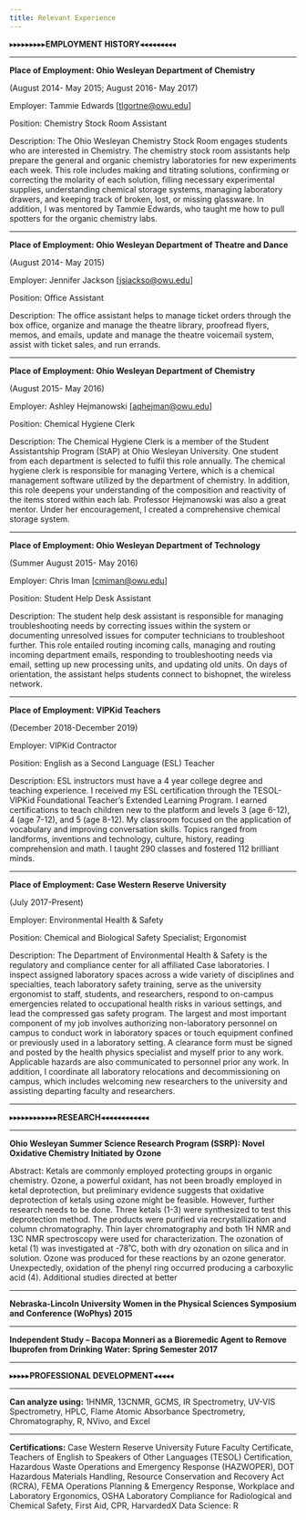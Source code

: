 ```yaml
---
title: Relevant Experience
---
```


▸▸▸▸▸▸▸▸▸**EMPLOYMENT HISTORY**◂◂◂◂◂◂◂◂◂

___________________________________________________
**Place of Employment: Ohio Wesleyan Department of Chemistry** 

(August 2014- May 2015; August 2016- May 2017)

Employer: Tammie Edwards [tlgortne@owu.edu] 

Position: Chemistry Stock Room Assistant

Description: The Ohio Wesleyan Chemistry Stock Room engages students who are interested in Chemistry. The chemistry stock room assistants help prepare the general and organic chemistry laboratories for new experiments each week. This role includes making and titrating solutions, confirming or correcting the molarity of each solution, filling necessary experimental supplies, understanding chemical storage systems, managing laboratory drawers, and keeping track of broken, lost, or missing glassware. In addition, I was mentored by Tammie Edwards, who taught me how to pull spotters for the organic chemistry labs.

___________________________________________________

**Place of Employment: Ohio Wesleyan Department of Theatre and Dance**

(August 2014- May 2015)

Employer: Jennifer Jackson [jsjackso@owu.edu]

Position: Office Assistant

Description: The office assistant helps to manage ticket orders through the box office, organize and manage the theatre library, proofread flyers, memos, and emails, update and manage the theatre voicemail system, assist with ticket sales, and run errands.

___________________________________________________

**Place of Employment: Ohio Wesleyan Department of Chemistry**

(August 2015- May 2016)

Employer: Ashley Hejmanowski [aqhejman@owu.edu]

Position: Chemical Hygiene Clerk

Description: The Chemical Hygiene Clerk is a member of the Student Assistantship Program (StAP) at Ohio Wesleyan University. One student from each department is selected to fulfil this role annually. The chemical hygiene clerk is responsible for managing Vertere, which is a chemical management software utilized by the department of chemistry. In addition, this role deepens your understanding of the composition and reactivity of the items stored within each lab. Professor Hejmanowski was also a great mentor. Under her encouragement, I created a comprehensive chemical storage system. 

___________________________________________________

**Place of Employment: Ohio Wesleyan Department of Technology**

(Summer August 2015- May 2016)

Employer: Chris Iman [cmiman@owu.edu]

Position: Student Help Desk Assistant

Description: The student help desk assistant is responsible for managing troubleshooting needs by correcting issues within the system or documenting unresolved issues for computer technicians to troubleshoot further. This role entailed routing incoming calls, managing and routing incoming department emails, responding to troubleshooting needs via email, setting up new processing units, and updating old units. On days of orientation, the assistant helps students connect to bishopnet, the wireless network.

___________________________________________________

**Place of Employment: VIPKid Teachers**

(December 2018-December 2019)

Employer: VIPKid Contractor

Position: English as a Second Language (ESL) Teacher

Description: ESL instructors must have a 4 year college degree and teaching experience. I received my ESL certification through the TESOL-VIPKid Foundational Teacher’s Extended Learning Program. I earned certifications to teach children new to the platform and levels 3 (age 6-12), 4 (age 7-12), and 5 (age 8-12). My classroom focused on the application of vocabulary and improving conversation skills. Topics ranged from landforms, inventions and technology, culture, history, reading comprehension and math. I taught 290 classes and fostered 112 brilliant minds. 

___________________________________________________

**Place of Employment: Case Western Reserve University**

(July 2017-Present)

Employer: Environmental Health & Safety

Position: Chemical and Biological Safety Specialist; Ergonomist

Description: The Department of Environmental Health & Safety is the regulatory and compliance center for all affiliated Case laboratories. I inspect assigned laboratory spaces across a wide variety of disciplines and specialties, teach laboratory safety training, serve as the university ergonomist to staff, students, and researchers, respond to on-campus emergencies related to occupational health risks in various settings, and lead the compressed gas safety program. The largest and most important component of my job involves authorizing non-laboratory personnel on campus to conduct work in laboratory spaces or touch equipment confined or previously used in a laboratory setting. A clearance form must be signed and posted by the health physics specialist and myself prior to any work. Applicable hazards are also communicated to personnel prior any work. In addition, I coordinate all laboratory relocations and decommissioning on campus, which includes welcoming new researchers to the university and assisting departing faculty and researchers. 

___________________________________________________

▸▸▸▸▸▸▸▸▸▸▸▸**RESEARCH**◂◂◂◂◂◂◂◂◂◂◂◂

___________________________________________________

**Ohio Wesleyan Summer Science Research Program (SSRP): Novel Oxidative Chemistry Initiated by Ozone**

Abstract: Ketals are commonly employed protecting groups in organic chemistry. Ozone, a powerful oxidant, has not been broadly employed in ketal deprotection, but preliminary evidence suggests that oxidative deprotection of ketals using ozone might be feasible. However, further research needs to be done.  Three ketals (1-3) were synthesized to test this deprotection method.  The products were purified via recrystallization and column chromatography.  Thin layer chromatography and both 1H NMR and 13C NMR spectroscopy were used for characterization.  The ozonation of ketal (1) was investigated at -78˚C, both with dry ozonation on silica and in solution. Ozone was produced for these reactions by an ozone generator. Unexpectedly, oxidation of the phenyl ring occurred producing a carboxylic acid (4). Additional studies directed at better

___________________________________________________

**Nebraska-Lincoln University Women in the Physical Sciences Symposium and Conference (WoPhys) 2015**

___________________________________________________

**Independent Study – Bacopa Monneri as a Bioremedic Agent to Remove Ibuprofen from Drinking Water: Spring Semester 2017**

___________________________________________________

▸▸▸▸▸**PROFESSIONAL DEVELOPMENT**◂◂◂◂◂

___________________________________________________

**Can analyze using:** 1HNMR, 13CNMR, GCMS, IR Spectrometry, UV-VIS Spectrometry, HPLC, Flame Atomic Absorbance Spectrometry, Chromatography, R, NVivo, and Excel

___________________________________________________

**Certifications:** Case Western Reserve University Future Faculty Certificate, Teachers of English to Speakers of Other Languages (TESOL) Certification, Hazardous Waste Operations and Emergency Response (HAZWOPER), DOT Hazardous Materials Handling, Resource Conservation and Recovery Act (RCRA), FEMA Operations Planning & Emergency Response, Workplace and Laboratory Ergonomics, OSHA Laboratory Compliance for Radiological and Chemical Safety, First Aid, CPR, HarvardedX Data Science: R
